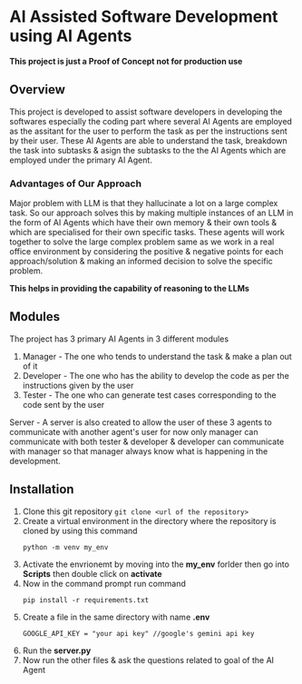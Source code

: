 # **AI Assisted Software Development using AI Agents**
**This project is just a Proof of Concept not for production use**

## **Overview**
This project is developed to assist software developers in developing the softwares especially the coding part where several AI Agents are employed as the assitant for the user to perform the task as per the instructions sent by their user. These AI Agents are able to understand the task, breakdown the task into subtasks & asign the subtasks to the the AI Agents which are employed under the primary AI Agent.

### **Advantages of Our Approach**
Major problem with LLM is that they hallucinate a lot on a large complex task. So our approach solves this by making multiple instances of an LLM in the form of AI Agents which have their own memory & their own tools & which are specialised for their own specific tasks. These agents will work together to solve the large complex problem same as we work in a real office environment by considering the positive & negative points for each approach/solution & making an informed decision to solve the specific problem.

**This helps in providing the capability of reasoning to the LLMs**

## **Modules**

The project has 3 primary AI Agents in 3 different modules
1. Manager - The one who tends to understand the task & make a plan out of it
2. Developer - The one who has the ability to develop the code as per the instructions given by the user
3. Tester - The one who can generate test cases corresponding to the code sent by the user

Server - A server is also created to allow the user of these 3 agents to communicate with another agent's user for now only manager can communicate with both tester & developer & developer can communicate with manager so that manager always know what is happening in the development.





## **Installation**
1. Clone this git repository `git clone <url of the repository>`
2. Create a virtual environment in the directory where the repository is cloned by using this command
    ```
    python -m venv my_env
    ```
3. Activate the envrionemt by moving into the **my_env** forlder then go into **Scripts** then double click on **activate**
4. Now in the command prompt run command
    ```
    pip install -r requirements.txt
    ```
5. Create a file in the same directory with name **.env**
    ```
    GOOGLE_API_KEY = "your api key" //google's gemini api key
    ```
6. Run the **server.py**
7. Now run the other files & ask the questions related to goal of the AI Agent




